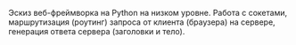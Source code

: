 Эскиз веб-фреймворка на Python на низком уровне.
Работа с сокетами, маршрутизация (роутинг) запроса от клиента (браузера) на сервере, генерация ответа сервера (заголовки и тело). 
